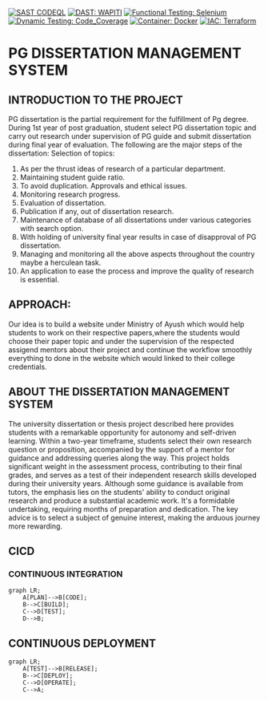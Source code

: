 [![SAST CODEQL](https://img.shields.io/badge/SAST-CODEQL-voilet.svg)](https://github.com/github/codeql)
[![DAST: WAPITI](https://img.shields.io/badge/DAST-WAPITI-indigo.svg)](https://github.com/wapiti-scanner/wapiti)
[![Functional Testing: Selenium](https://img.shields.io/badge/:Functional_Testing-Selenium-blue.svg)](https://github.com/SeleniumHQ/selenium)
[![Dynamic Testing: Code_Coverage](https://img.shields.io/badge/:Dynamic_Testing-Code_Coverage-green.svg)](https://github.com/marketplace/codecov)
[![Container: Docker](https://img.shields.io/badge/:Container-Docker-yellow.svg)](https://github.com/docker/getting-started)
[![IAC: Terraform](https://img.shields.io/badge/:IAC-Terraform-orange.svg)](https://github.com/hashicorp/terraform)

# PG DISSERTATION MANAGEMENT SYSTEM

## INTRODUCTION TO THE PROJECT

 PG dissertation is the partial requirement for the fulfillment of Pg degree. During 1st year of post graduation, student select PG dissertation topic and carry out research under supervision of PG guide and     submit dissertation during final year of evaluation. The following are the major steps of the dissertation: Selection of topics: 
  1. As per the thrust ideas of research of a particular department.
  2. Maintaining student guide ratio.
  3. To avoid duplication. Approvals and ethical issues.
  4. Monitoring research progress.
  5. Evaluation of dissertation.
  6. Publication if any, out of dissertation research.
  7. Maintenance of database of all dissertations under various categories with search option.
  8. With holding of university final year results in case of disapproval of PG dissertation.
  9. Managing and monitoring all the above aspects throughout the country maybe a herculean task.
  10. An application to ease the process and improve the quality of research is essential.

## APPROACH:      
   Our idea is to build a website under Ministry of Ayush which would help students to work on their respective papers,where the students would choose their paper topic and under the supervision of  the respected assigend mentors about their project and continue the workflow smoothly everything to done in the website which would linked to their college credentials.

 ## ABOUT THE DISSERTATION MANAGEMENT SYSTEM
 The university dissertation or thesis project described here provides students with a remarkable opportunity for autonomy and self-driven learning. Within a two-year timeframe, students select their own research question or proposition, accompanied by the support of a mentor for guidance and addressing queries along the way. This project holds significant weight in the assessment process, contributing to their final grades, and serves as a test of their independent research skills developed during their university years. Although some guidance is available from tutors, the emphasis lies on the students' ability to conduct original research and produce a substantial academic work. It's a formidable undertaking, requiring months of preparation and dedication. The key advice is to select a subject of genuine interest, making the arduous journey more rewarding. 

 ## CICD
### CONTINUOUS INTEGRATION
```mermaid
graph LR;
    A[PLAN]-->B[CODE];
    B-->C[BUILD];
    C-->D[TEST];
    D-->B;
```
## CONTINUOUS DEPLOYMENT
```mermaid
graph LR;
    A[TEST]-->B[RELEASE];
    B-->C[DEPLOY];
    C-->D[OPERATE];
    C-->A;
```
